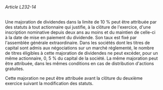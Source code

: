 ###### Article L232-14

Une majoration de dividendes dans la limite de 10 % peut être attribuée par des statuts à tout actionnaire qui justifie, à la clôture de l'exercice, d'une inscription nominative depuis deux ans au moins et du maintien de celle-ci à la date de mise en paiement du dividende. Son taux est fixé par l'assemblée générale extraordinaire. Dans les sociétés dont les titres de capital sont admis aux négociations sur un marché réglementé, le nombre de titres éligibles à cette majoration de dividendes ne peut excéder, pour un même actionnaire, 0, 5 % du capital de la société. La même majoration peut être attribuée, dans les mêmes conditions en cas de distribution d'actions gratuites.

Cette majoration ne peut être attribuée avant la clôture du deuxième exercice suivant la modification des statuts.

